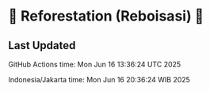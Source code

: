 
# 🌳 Reforestation (Reboisasi) 🌲

## Last Updated

GitHub Actions time: Mon Jun 16 13:36:24 UTC 2025

Indonesia/Jakarta time: Mon Jun 16 20:36:24 WIB 2025
